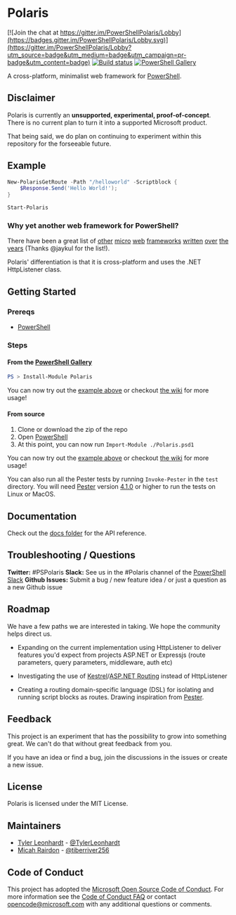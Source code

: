 # Polaris

[![Join the chat at https://gitter.im/PowerShellPolaris/Lobby](https://badges.gitter.im/PowerShellPolaris/Lobby.svg)](https://gitter.im/PowerShellPolaris/Lobby?utm_source=badge&utm_medium=badge&utm_campaign=pr-badge&utm_content=badge)
[![Build status](https://ci.appveyor.com/api/projects/status/0ak497mbjn6dibxw/branch/master?svg=true)](https://ci.appveyor.com/project/PowerShell/polaris/branch/master)
[![PowerShell Gallery](https://img.shields.io/badge/powershellgallery-0.1.0-blue.svg)](https://www.powershellgallery.com/packages/Polaris)

A cross-platform, minimalist web framework for [PowerShell](https://github.com/powershell/powershell).

## Disclaimer

Polaris is currently an **unsupported, experimental, proof-of-concept**. There is no current plan to turn it into a supported Microsoft product.

That being said, we do plan on continuing to experiment within this repository for the forseeable future.

## Example

```PowerShell
New-PolarisGetRoute -Path "/helloworld" -Scriptblock {
    $Response.Send('Hello World!');
}

Start-Polaris
```

### Why yet another web framework for PowerShell?

There have been a great list of [other](https://github.com/StartAutomating/Pipeworks) [micro](https://github.com/toenuff/flancy) [web](https://github.com/Jaykul/NancyPS/) [frameworks](https://github.com/toenuff/PshOdata) [written](https://github.com/straightdave/presley) [over](https://github.com/cofonseca/WebListener) [the](https://github.com/DataBooster/PS-WebApi) [years](https://github.com/ChristopherGLewis/PowerShellWebServers) (Thanks @jaykul for the list!).

Polaris' differentiation is that it is cross-platform and uses the .NET HttpListener class.

## Getting Started

### Prereqs

- [PowerShell](https://github.com/powershell/powershell)

### Steps

#### From the [PowerShell Gallery](https://powershellgallery.com)

```powershell
PS > Install-Module Polaris
```

You can now try out the [example above](#example) or checkout [the wiki](https://github.com/PowerShell/Polaris/wiki) for more usage!

#### From source

1. Clone or download the zip of the repo
1. Open [PowerShell](https://github.com/powershell/powershell)
1. At this point, you can now run `Import-Module ./Polaris.psd1`

You can now try out the [example above](#example) or checkout [the wiki](https://github.com/PowerShell/Polaris/wiki) for more usage!

You can also run all the Pester tests by running `Invoke-Pester` in the `test` directory. You will need [Pester](https://github.com/pester/Pester) version [4.1.0](https://github.com/pester/Pester/blob/master/CHANGELOG.md#410-november-15-2017) or higher to run the tests on Linux or MacOS.

## Documentation

Check out the [docs folder](https://github.com/PowerShell/Polaris/tree/master/docs) for the API reference.

## Troubleshooting / Questions

**Twitter:** #PSPolaris
**Slack:** See us in the #Polaris channel of the [PowerShell Slack](http://slack.poshcode.org/)
**Github Issues:** Submit a bug / new feature idea / or just a question as a new Github issue

## Roadmap

We have a few paths we are interested in taking. We hope the community helps direct us.

- Expanding on the current implementation using HttpListener to deliver features you'd expect from projects ASP.NET or Expressjs (route parameters, query parameters, middleware, auth etc)

- Investigating the use of [Kestrel](https://github.com/aspnet/KestrelHttpServer)/[ASP.NET Routing](https://github.com/aspnet/routing) instead of HttpListener

- Creating a routing domain-specific language (DSL) for isolating and running script blocks as routes. Drawing inspiration from [Pester](https://github.com/pester/Pester/).

## Feedback

This project is an experiment that has the possibility to grow into something great.
We can't do that without great feedback from you.

If you have an idea or find a bug, join the discussions in the issues or create a new issue.

## License

Polaris is licensed under the MIT License.

## Maintainers

- [Tyler Leonhardt](https://github.com/tylerl0706) - [@TylerLeonhardt](https://twitter.com/TylerLeonhardt)
- [Micah Rairdon](https://github.com/tiberriver256) - [@tiberriver256](https://twitter.com/tiberriver256)

## Code of Conduct

This project has adopted the [Microsoft Open Source Code of Conduct][conduct-code].
For more information see the [Code of Conduct FAQ][conduct-faq] or contact [opencode@microsoft.com][conduct-email] with any additional questions or comments.

[conduct-code]: http://opensource.microsoft.com/codeofconduct/
[conduct-faq]: http://opensource.microsoft.com/codeofconduct/faq/
[conduct-email]: mailto:opencode@microsoft.com
